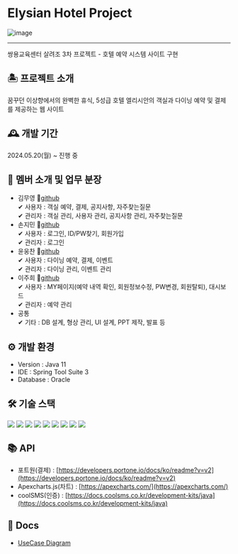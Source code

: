# Elysian Hotel Project

![image](https://github.com/YeongKing/hotel_prj/assets/105940648/590a4820-6590-4127-b1ed-41f55fac36ef)
<hr>





쌍용교육센터 살려조 3차 프로젝트 - 호텔 예약 시스템 사이트 구현
## 🏝 프로젝트 소개
꿈꾸던 이상향에서의 완벽한 휴식, 5성급 호텔 엘리시안의 객실과 다이닝 예약 및 결제를 제공하는 웹 사이트

## 🕰 개발 기간
2024.05.20(월) ~ 진행 중

## 👫 멤버 소개 및 업무 분장
- 김무영 📍[github](https://github.com/YeongKing)  
  ✔ 사용자 : 객실 예약, 결제, 공지사항, 자주찾는질문<br/>
  ✔ 관리자 : 객실 관리, 사용자 관리, 공지사항 관리, 자주찾는질문<br/>
- 손지민 📍[github](https://github.com/iuiwiff)  <br/>
  ✔ 사용자 : 로그인, ID/PW찾기, 회원가입  <br/>
  ✔ 관리자 : 로그인  <br/>
- 윤웅찬 📍[github](https://github.com/dbsdndcks)   <br/>
  ✔ 사용자 : 다이닝 예약, 결제, 이벤트  <br/>
  ✔ 관리자 : 다이닝 관리, 이벤트 관리   <br/>
- 이주희 📍[github](https://github.com/ljhee92)  <br/>
  ✔ 사용자 : MY페이지(예약 내역 확인, 회원정보수정, PW변경, 회원탈퇴), 대시보드 <br/>
  ✔ 관리자 : 예약 관리  <br/>
- 공통  <br/>
  ✔ 기타 : DB 설계, 형상 관리, UI 설계, PPT 제작, 발표 등<br/>

## ⚙️ 개발 환경
- Version : Java 11
- IDE : Spring Tool Suite 3
- Database : Oracle

## 🛠 기술 스택
<img src="https://img.shields.io/badge/Spring-6DB33F?style=for-the-badge&logo=Spring&logoColor=black"/> <img src="https://img.shields.io/badge/javascript-F7DF1E?style=for-the-badge&logo=javascript&logoColor=black"/> <img src="https://img.shields.io/badge/jQuery-0769AD?style=for-the-badge&logo=jQuery&logoColor=black"/> <img src="https://img.shields.io/badge/html5-E34F26?style=for-the-badge&logo=html5&logoColor=white"/> <img src="https://img.shields.io/badge/css-1572B6?style=for-the-badge&logo=css3&logoColor=white"/> <img src="https://img.shields.io/badge/Oracle-F80000?style=for-the-badge&logo=Oracle&logoColor=white"/> <img src="https://img.shields.io/badge/github-181717?style=for-the-badge&logo=github&logoColor=white"/> <img src="https://img.shields.io/badge/git-F05032?style=for-the-badge&logo=git&logoColor=white"/> <img src="https://img.shields.io/badge/Bootstrap-7952B3?style=for-the-badge&logo=Bootstrap&logoColor=white"/>

## 📚 API
- 포트원(결제) : [https://developers.portone.io/docs/ko/readme?v=v2](https://developers.portone.io/docs/ko/readme?v=v2)
- Apexcharts.js(차트) : [https://apexcharts.com/](https://apexcharts.com/)
- coolSMS(인증) : [https://docs.coolsms.co.kr/development-kits/java](https://docs.coolsms.co.kr/development-kits/java)

## 💾 Docs
- [UseCase Diagram](https://github.com/YeongKing/hotel_prj/blob/temp/docs/UseCase.png)
